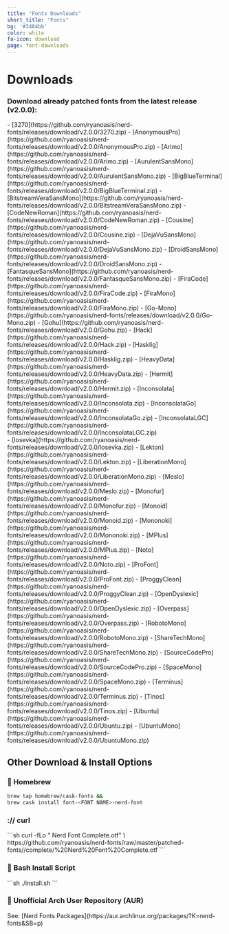 ```yaml
---
title: "Fonts Downloads"
short_title: "Fonts"
bg: '#3484bb'
color: white
fa-icon: download
page: font-downloads
---
```


# Downloads

### Download already patched fonts from the latest release (v2.0.0):

<div class="half column" markdown="1">
- [3270](https://github.com/ryanoasis/nerd-fonts/releases/download/v2.0.0/3270.zip)
- [AnonymousPro](https://github.com/ryanoasis/nerd-fonts/releases/download/v2.0.0/AnonymousPro.zip)
- [Arimo](https://github.com/ryanoasis/nerd-fonts/releases/download/v2.0.0/Arimo.zip)
- [AurulentSansMono](https://github.com/ryanoasis/nerd-fonts/releases/download/v2.0.0/AurulentSansMono.zip)
- [BigBlueTerminal](https://github.com/ryanoasis/nerd-fonts/releases/download/v2.0.0/BigBlueTerminal.zip)
- [BitstreamVeraSansMono](https://github.com/ryanoasis/nerd-fonts/releases/download/v2.0.0/BitstreamVeraSansMono.zip)
- [CodeNewRoman](https://github.com/ryanoasis/nerd-fonts/releases/download/v2.0.0/CodeNewRoman.zip)
- [Cousine](https://github.com/ryanoasis/nerd-fonts/releases/download/v2.0.0/Cousine.zip)
- [DejaVuSansMono](https://github.com/ryanoasis/nerd-fonts/releases/download/v2.0.0/DejaVuSansMono.zip)
- [DroidSansMono](https://github.com/ryanoasis/nerd-fonts/releases/download/v2.0.0/DroidSansMono.zip)
- [FantasqueSansMono](https://github.com/ryanoasis/nerd-fonts/releases/download/v2.0.0/FantasqueSansMono.zip)
- [FiraCode](https://github.com/ryanoasis/nerd-fonts/releases/download/v2.0.0/FiraCode.zip)
- [FiraMono](https://github.com/ryanoasis/nerd-fonts/releases/download/v2.0.0/FiraMono.zip)
- [Go-Mono](https://github.com/ryanoasis/nerd-fonts/releases/download/v2.0.0/Go-Mono.zip)
- [Gohu](https://github.com/ryanoasis/nerd-fonts/releases/download/v2.0.0/Gohu.zip)
- [Hack](https://github.com/ryanoasis/nerd-fonts/releases/download/v2.0.0/Hack.zip)
- [Hasklig](https://github.com/ryanoasis/nerd-fonts/releases/download/v2.0.0/Hasklig.zip)
- [HeavyData](https://github.com/ryanoasis/nerd-fonts/releases/download/v2.0.0/HeavyData.zip)
- [Hermit](https://github.com/ryanoasis/nerd-fonts/releases/download/v2.0.0/Hermit.zip)
- [Inconsolata](https://github.com/ryanoasis/nerd-fonts/releases/download/v2.0.0/Inconsolata.zip)
- [InconsolataGo](https://github.com/ryanoasis/nerd-fonts/releases/download/v2.0.0/InconsolataGo.zip)
- [InconsolataLGC](https://github.com/ryanoasis/nerd-fonts/releases/download/v2.0.0/InconsolataLGC.zip)
</div>
<div class="half column" markdown="1">
- [Iosevka](https://github.com/ryanoasis/nerd-fonts/releases/download/v2.0.0/Iosevka.zip)
- [Lekton](https://github.com/ryanoasis/nerd-fonts/releases/download/v2.0.0/Lekton.zip)
- [LiberationMono](https://github.com/ryanoasis/nerd-fonts/releases/download/v2.0.0/LiberationMono.zip)
- [Meslo](https://github.com/ryanoasis/nerd-fonts/releases/download/v2.0.0/Meslo.zip)
- [Monofur](https://github.com/ryanoasis/nerd-fonts/releases/download/v2.0.0/Monofur.zip)
- [Monoid](https://github.com/ryanoasis/nerd-fonts/releases/download/v2.0.0/Monoid.zip)
- [Mononoki](https://github.com/ryanoasis/nerd-fonts/releases/download/v2.0.0/Mononoki.zip)
- [MPlus](https://github.com/ryanoasis/nerd-fonts/releases/download/v2.0.0/MPlus.zip)
- [Noto](https://github.com/ryanoasis/nerd-fonts/releases/download/v2.0.0/Noto.zip)
- [ProFont](https://github.com/ryanoasis/nerd-fonts/releases/download/v2.0.0/ProFont.zip)
- [ProggyClean](https://github.com/ryanoasis/nerd-fonts/releases/download/v2.0.0/ProggyClean.zip)
- [OpenDyslexic](https://github.com/ryanoasis/nerd-fonts/releases/download/v2.0.0/OpenDyslexic.zip)
- [Overpass](https://github.com/ryanoasis/nerd-fonts/releases/download/v2.0.0/Overpass.zip)
- [RobotoMono](https://github.com/ryanoasis/nerd-fonts/releases/download/v2.0.0/RobotoMono.zip)
- [ShareTechMono](https://github.com/ryanoasis/nerd-fonts/releases/download/v2.0.0/ShareTechMono.zip)
- [SourceCodePro](https://github.com/ryanoasis/nerd-fonts/releases/download/v2.0.0/SourceCodePro.zip)
- [SpaceMono](https://github.com/ryanoasis/nerd-fonts/releases/download/v2.0.0/SpaceMono.zip)
- [Terminus](https://github.com/ryanoasis/nerd-fonts/releases/download/v2.0.0/Terminus.zip)
- [Tinos](https://github.com/ryanoasis/nerd-fonts/releases/download/v2.0.0/Tinos.zip)
- [Ubuntu](https://github.com/ryanoasis/nerd-fonts/releases/download/v2.0.0/Ubuntu.zip)
- [UbuntuMono](https://github.com/ryanoasis/nerd-fonts/releases/download/v2.0.0/UbuntuMono.zip)
</div>
<div class="clear"></div>


<h2> Other Download & Install Options </h2>

<h3> <span></span> Homebrew </h3>

```sh
brew tap homebrew/cask-fonts &&
brew cask install font-<FONT NAME>-nerd-font
```

<h3> :// curl </h3>
<div markdown="1">
```sh
    curl -fLo "<FONT NAME> Nerd Font Complete.otf" \
    https://github.com/ryanoasis/nerd-fonts/raw/master/patched-fonts/<FONT_PATH>/complete/<FONT_NAME>%20Nerd%20Font%20Complete.otf
```
</div>
<h3> <span></span> Bash Install Script </h3>
<div markdown="1">
```sh
./install.sh <FontName>
```
</div>
<h3> <span></span> Unofficial Arch User Repository (AUR) </h3>
<div markdown="1">
See: [Nerd Fonts Packages](https://aur.archlinux.org/packages/?K=nerd-fonts&SB=p)
</div>
